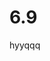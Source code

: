 <!--
 * @Author: your name
 * @Date: 2020-12-15 10:27:08
 * @LastEditTime: 2020-12-15 10:28:26
 * @LastEditors: Please set LastEditors
 * @Description: In User Settings Edit
 * @FilePath: /6.9/README.md
-->
# 6.9
hyyqqq